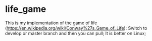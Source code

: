 # life_game
This is my implementation of the game of life (https://en.wikipedia.org/wiki/Conway%27s_Game_of_Life);
Switch to develop or master branch and then you can pull;
It is better on Linux;
